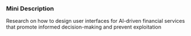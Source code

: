 ### Mini Description

Research on how to design user interfaces for AI-driven financial services that promote informed decision-making and prevent exploitation
